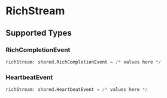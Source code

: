 # RichStream


## Supported Types

### RichCompletionEvent

```python
richStream: shared.RichCompletionEvent = /* values here */
```

### HeartbeatEvent

```python
richStream: shared.HeartbeatEvent = /* values here */
```

